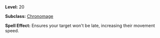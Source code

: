 <!-- TITLE: Spell: Neverlate -->
<!-- SUBTITLE:  -->

**Level:** 20

**Subclass:** [Chronomage](chronomage)

**Spell Effect:** Ensures your target won't be late, increasing their movement speed.